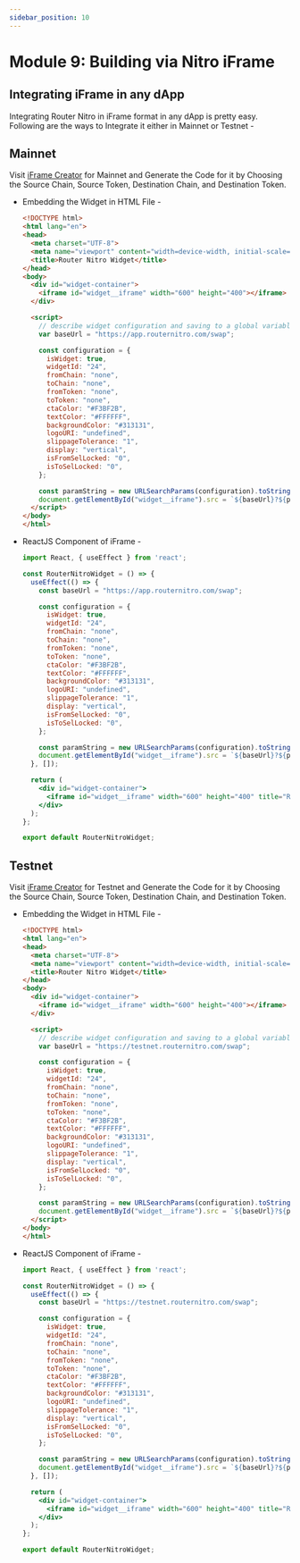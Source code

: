 ```yaml
---
sidebar_position: 10
---
```


# Module 9: Building via Nitro iFrame

## Integrating iFrame in any dApp

Integrating Router Nitro in iFrame format in any dApp is pretty easy. Following are the ways to Integrate it either in Mainnet or Testnet -

## Mainnet

Visit [iFrame Creator](https://app.routernitro.com/widget) for Mainnet and Generate the Code for it by Choosing the Source Chain, Source Token, Destination Chain, and Destination Token.

- Embedding the Widget in HTML File -

  ```html
  <!DOCTYPE html>
  <html lang="en">
  <head>
    <meta charset="UTF-8">
    <meta name="viewport" content="width=device-width, initial-scale=1.0">
    <title>Router Nitro Widget</title>
  </head>
  <body>
    <div id="widget-container">
      <iframe id="widget__iframe" width="600" height="400"></iframe>
    </div>

    <script>
      // describe widget configuration and saving to a global variable for future use
      var baseUrl = "https://app.routernitro.com/swap";

      const configuration = {
        isWidget: true,
        widgetId: "24",
        fromChain: "none",
        toChain: "none",
        fromToken: "none",
        toToken: "none",
        ctaColor: "#F3BF2B",
        textColor: "#FFFFFF",
        backgroundColor: "#313131",
        logoURI: "undefined",
        slippageTolerance: "1",
        display: "vertical",
        isFromSelLocked: "0",
        isToSelLocked: "0",
      };

      const paramString = new URLSearchParams(configuration).toString();
      document.getElementById("widget__iframe").src = `${baseUrl}?${paramString}`;
    </script>
  </body>
  </html>
  ```

- ReactJS Component of iFrame -

  ```jsx
  import React, { useEffect } from 'react';

  const RouterNitroWidget = () => {
    useEffect(() => {
      const baseUrl = "https://app.routernitro.com/swap";

      const configuration = {
        isWidget: true,
        widgetId: "24",
        fromChain: "none",
        toChain: "none",
        fromToken: "none",
        toToken: "none",
        ctaColor: "#F3BF2B",
        textColor: "#FFFFFF",
        backgroundColor: "#313131",
        logoURI: "undefined",
        slippageTolerance: "1",
        display: "vertical",
        isFromSelLocked: "0",
        isToSelLocked: "0",
      };

      const paramString = new URLSearchParams(configuration).toString();
      document.getElementById("widget__iframe").src = `${baseUrl}?${paramString}`;
    }, []);

    return (
      <div id="widget-container">
        <iframe id="widget__iframe" width="600" height="400" title="Router Nitro Widget"></iframe>
      </div>
    );
  };

  export default RouterNitroWidget;
  ```


## Testnet

Visit [iFrame Creator](https://testnet.routernitro.com/widget) for Testnet and Generate the Code for it by Choosing the Source Chain, Source Token, Destination Chain, and Destination Token.

- Embedding the Widget in HTML File -

  ```html
  <!DOCTYPE html>
  <html lang="en">
  <head>
    <meta charset="UTF-8">
    <meta name="viewport" content="width=device-width, initial-scale=1.0">
    <title>Router Nitro Widget</title>
  </head>
  <body>
    <div id="widget-container">
      <iframe id="widget__iframe" width="600" height="400"></iframe>
    </div>

    <script>
      // describe widget configuration and saving to a global variable for future use
      var baseUrl = "https://testnet.routernitro.com/swap";

      const configuration = {
        isWidget: true,
        widgetId: "24",
        fromChain: "none",
        toChain: "none",
        fromToken: "none",
        toToken: "none",
        ctaColor: "#F3BF2B",
        textColor: "#FFFFFF",
        backgroundColor: "#313131",
        logoURI: "undefined",
        slippageTolerance: "1",
        display: "vertical",
        isFromSelLocked: "0",
        isToSelLocked: "0",
      };

      const paramString = new URLSearchParams(configuration).toString();
      document.getElementById("widget__iframe").src = `${baseUrl}?${paramString}`;
    </script>
  </body>
  </html>
  ```

- ReactJS Component of iFrame -

  ```jsx
  import React, { useEffect } from 'react';

  const RouterNitroWidget = () => {
    useEffect(() => {
      const baseUrl = "https://testnet.routernitro.com/swap";

      const configuration = {
        isWidget: true,
        widgetId: "24",
        fromChain: "none",
        toChain: "none",
        fromToken: "none",
        toToken: "none",
        ctaColor: "#F3BF2B",
        textColor: "#FFFFFF",
        backgroundColor: "#313131",
        logoURI: "undefined",
        slippageTolerance: "1",
        display: "vertical",
        isFromSelLocked: "0",
        isToSelLocked: "0",
      };

      const paramString = new URLSearchParams(configuration).toString();
      document.getElementById("widget__iframe").src = `${baseUrl}?${paramString}`;
    }, []);

    return (
      <div id="widget-container">
        <iframe id="widget__iframe" width="600" height="400" title="Router Nitro Widget"></iframe>
      </div>
    );
  };

  export default RouterNitroWidget;
  ```